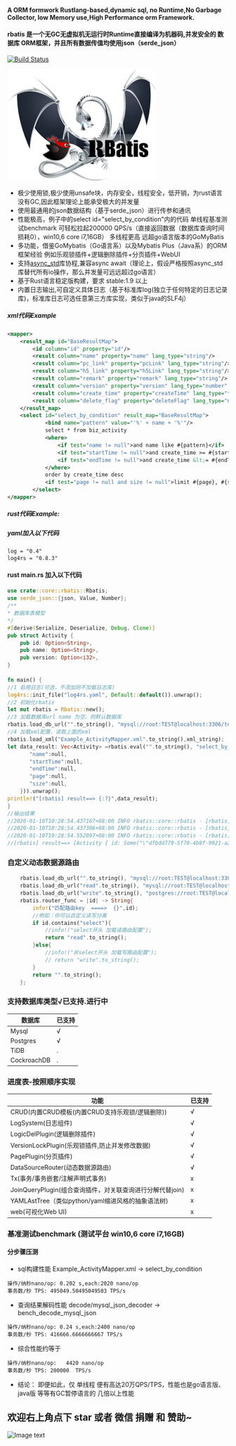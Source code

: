 
#### A ORM formwork Rustlang-based,dynamic sql, no Runtime,No Garbage Collector, low Memory use,High Performance orm Framework.
#### rbatis 是一个无GC无虚拟机无运行时Runtime直接编译为机器码,并发安全的  数据库 ORM框架，并且所有数据传值均使用json（serde_json）
[![Build Status](https://travis-ci.org/zhuxiujia/rbatis.svg?branch=master)](https://travis-ci.org/zhuxiujia/rbatis)

![Image text](logo.png)

* 极少使用锁,极少使用unsafe块，内存安全，线程安全，低开销，为rust语言没有GC,因此框架理论上能承受极大的并发量
* 使用最通用的json数据结构（基于serde_json）进行传参和通讯
* 性能极高，例子中的select id="select_by_condition"内的代码 单线程基准测试benchmark 可轻松拉起200000 QPS/s（直接返回数据（数据库查询时间损耗0），win10,6 core i7,16GB）  多线程更高 远超go语言版本的GoMyBatis
* 多功能，借鉴GoMybatis（Go语言系）以及Mybatis Plus（Java系）的ORM框架经验 例如乐观锁插件+逻辑删除插件+分页插件+WebUI
* 支持[async_std](https://github.com/async-rs/async-std)库协程,兼容async await（理论上，假设严格按照async_std库替代所有io操作，那么并发量可远远超过go语言）
* 基于Rust语言稳定版构建，要求 stable:1.9 以上
* 内置日志输出,可自定义具体日志（基于标准库log(独立于任何特定的日志记录库)，标准库日志可选任意第三方库实现，类似于java的SLF4j）

##### xml代码Example
``` xml
<mapper>
    <result_map id="BaseResultMap">
        <id column="id" property="id"/>
        <result column="name" property="name" lang_type="string"/>
        <result column="pc_link" property="pcLink" lang_type="string"/>
        <result column="h5_link" property="h5Link" lang_type="string"/>
        <result column="remark" property="remark" lang_type="string"/>
        <result column="version" property="version" lang_type="number" version_enable="true"/>
        <result column="create_time" property="createTime" lang_type="time"/>
        <result column="delete_flag" property="deleteFlag" lang_type="number" logic_enable="true" logic_undelete="1" logic_deleted="0"/>
    </result_map>
    <select id="select_by_condition" result_map="BaseResultMap">
            <bind name="pattern" value="'%' + name + '%'"/>
            select * from biz_activity
            <where>
                <if test="name != null">and name like #{pattern}</if>
                <if test="startTime != null">and create_time >= #{startTime}</if>
                <if test="endTime != null">and create_time &lt;= #{endTime}</if>
            </where>
            order by create_time desc
            <if test="page != null and size != null">limit #{page}, #{size}</if>
        </select>
</mapper>
``` 
##### rust代码Example:
##### yaml加入以下代码
```$xslt
log = "0.4"
log4rs = "0.8.3"
```
#### rust main.rs 加入以下代码
``` rust
use crate::core::rbatis::Rbatis;
use serde_json::{json, Value, Number};
/**
* 数据库表模型
*/
#[derive(Serialize, Deserialize, Debug, Clone)]
pub struct Activity {
    pub id: Option<String>,
    pub name: Option<String>,
    pub version: Option<i32>,
}

fn main() {
//1 启用日志(可选，不添加则不加载日志库)
log4rs::init_file("log4rs.yaml", Default::default()).unwrap();
//2 初始化rbatis
let mut rbatis = Rbatis::new();
//3 加载数据库url name 为空，则默认数据库
rbatis.load_db_url("".to_string(), "mysql://root:TEST@localhost:3306/test");
//4 加载xml配置，读取上面的xml
rbatis.load_xml("Example_ActivityMapper.xml".to_string(),xml_string);
let data_result: Vec<Activity> =rbatis.eval("".to_string(), "select_by_condition", &mut json!({
       "name":null,
       "startTime":null,
       "endTime":null,
       "page":null,
       "size":null,
    })).unwrap();
println!("[rbatis] result==> {:?}",data_result);
}
//输出结果
//2020-01-10T10:28:54.437167+08:00 INFO rbatis::core::rbatis - [rbatis] Query ==>  Example_ActivityMapper.xml.select_by_condition: select * from biz_activity  order by create_time desc
//2020-01-10T10:28:54.437306+08:00 INFO rbatis::core::rbatis - [rbatis][args] ==>  Example_ActivityMapper.xml.select_by_condition: 
//2020-01-10T10:28:54.552097+08:00 INFO rbatis::core::rbatis - [rbatis] ReturnRows <== 2
//[rbatis] result==> [Activity { id: Some("\"dfbdd779-5f70-4b8f-9921-a235a9c75b69\""), name: Some("\"新人专享\""), version: Some(6) }, Activity { id: Some("\"dfbdd779-5f70-4b8f-9921-c235a9c75b69\""), name: Some("\"新人专享\""), version: Some(6) }]
```
### 自定义动态数据源路由
``` rust
    rbatis.load_db_url("".to_string(), "mysql://root:TEST@localhost:3306/test");//默认配置
    rbatis.load_db_url("read".to_string(), "mysql://root:TEST@localhost:3306/test");//只读库
    rbatis.load_db_url("write".to_string(), "postgres://root:TEST@localhost:3306/test");//只写库
    rbatis.router_func = |id| -> String{
        info!("匹配路由key  ====>  {}",id);
        //例如：你可以自定义读写分离
        if id.contains("select"){
            //info!("select开头 加载读路由配置");
            return "read".to_string();
        }else{
            //info!("非select开头 加载写路由配置");
            // return "write".to_string();
        }
        return "".to_string();
    };
```


### 支持数据库类型√已支持.进行中
| 数据库    | 已支持 |
| ------ | ------ |
| Mysql            | √     |   
| Postgres         | √     |  
| TiDB             | .     |
| CockroachDB      | .     |

### 进度表-按照顺序实现
| 功能    | 已支持 |
| ------ | ------ |
| CRUD(内置CRUD模板(内置CRUD支持乐观锁/逻辑删除))               | √     |
| LogSystem(日志组件)                                          | √     | 
| LogicDelPlugin(逻辑删除插件)                                 | √     |
| VersionLockPlugin(乐观锁插件,防止并发修改数据)                | √     |
| PagePlugin(分页插件)                                         | √     |
| DataSourceRouter(动态数据源路由)                             | √     |  
| Tx(事务/事务嵌套/注解声明式事务)                              | x     |   
| JoinQueryPlugin(组合查询插件，对关联查询进行分解代替join)     | x     |
| YAMLAstTree（类似python/yaml缩进风格的抽象语法树)             | x     |   
| web(可视化Web UI)                                            | x     |  


### 基准测试benchmark (测试平台 win10,6 core i7,16GB)
#### 分步骤压测

* sql构建性能  Example_ActivityMapper.xml -> select_by_condition
``` 
操作/纳秒nano/op: 0.202 s,each:2020 nano/op
事务数/秒 TPS: 495049.50495049503 TPS/s
``` 

* 查询结果解码性能 decode/mysql_json_decoder  ->  bench_decode_mysql_json
``` 
操作/纳秒nano/op: 0.24 s,each:2400 nano/op
事务数/秒 TPS: 416666.6666666667 TPS/s
``` 

* 综合性能约等于
``` 
操作/纳秒nano/op:   4420 nano/op 
事务数/秒 TPS: 200000  TPS/s
``` 

* 结论： 即便如此，仅 单线程 便有高达20万QPS/TPS，性能也是go语言版、java版 等等有GC暂停语言的 几倍以上性能

         
## 欢迎右上角点下 star 或者 微信 捐赠 和 赞助~
![Image text](https://zhuxiujia.github.io/gomybatis.io/assets/wx_account.jpg)
